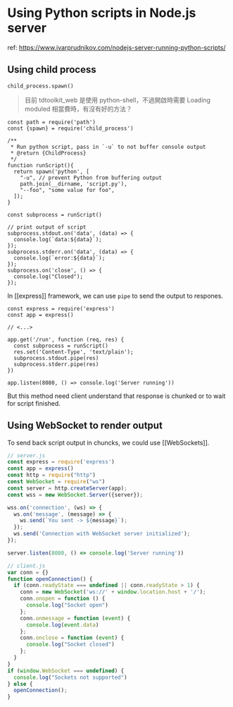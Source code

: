 # Using Python scripts in Node.js server
ref: https://www.ivarprudnikov.com/nodejs-server-running-python-scripts/

## Using child process
```javascript=
child_process.spawn()
```
> 目前 tdtoolkit_web 是使用 python-shell，不過開啟時需要 Loading moduled 相當費時，有沒有好的方法？
```javascript=
const path = require('path')
const {spawn} = require('child_process')

/**
 * Run python script, pass in `-u` to not buffer console output 
 * @return {ChildProcess}
 */
function runScript(){
  return spawn('python', [
    "-u", // prevent Python from buffering output
    path.join(__dirname, 'script.py'),
    "--foo", "some value for foo",
  ]);
}

const subprocess = runScript()

// print output of script
subprocess.stdout.on('data', (data) => {
  console.log(`data:${data}`);
});
subprocess.stderr.on('data', (data) => {
  console.log(`error:${data}`);
});
subprocess.on('close', () => {
  console.log("Closed");
});
```
In [[express]] framework, we can use `pipe` to send the output to respones.
```javascript=
const express = require('express')
const app = express()

// <...>

app.get('/run', function (req, res) {
  const subprocess = runScript()
  res.set('Content-Type', 'text/plain');
  subprocess.stdout.pipe(res)
  subprocess.stderr.pipe(res)
})

app.listen(8080, () => console.log('Server running'))
```
But this method need client understand that response is chunked or to wait for script finished.
## Using WebSocket to render output
To send back script output in chuncks, we could use [[WebSockets]].

```javascript
// server.js
const express = require('express')
const app = express()
const http = require("http")
const WebSocket = require("ws")
const server = http.createServer(app);
const wss = new WebSocket.Server({server});

wss.on('connection', (ws) => {
  ws.on('message', (message) => {
    ws.send(`You sent -> ${message}`);
  });
  ws.send('Connection with WebSocket server initialized');
});

server.listen(8080, () => console.log('Server running'))
```

```javascript
// client.js
var conn = {}
function openConnection() {
  if (conn.readyState === undefined || conn.readyState > 1) {
    conn = new WebSocket('ws://' + window.location.host + '/');
    conn.onopen = function () {
      console.log("Socket open")
    };
    conn.onmessage = function (event) {
      console.log(event.data)
    };
    conn.onclose = function (event) {
      console.log("Socket closed")
    };
  }
}
if (window.WebSocket === undefined) {
  console.log("Sockets not supported")
} else {
  openConnection();
}
```